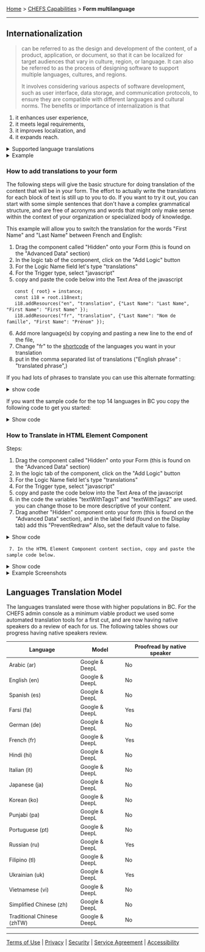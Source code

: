 [Home](index) > [CHEFS Capabilities](Capabilities) > **Form multilanguage**
***

## Internationalization
> can be referred to as the design and development of the content, of a product, application, or document, so that it can be localized for target audiences that vary in culture, region, or language. It can also be referred to as the process of designing software to support multiple languages, cultures, and regions.
>
> It involves considering various aspects of software development, such as user interface, data storage, and communication protocols, to ensure they are compatible with different languages and cultural norms. The benefits or importance of internalization is that
   1. it enhances user experience,
   2. it meets legal requirements,
   3. it improves localization, and
   4. it expands reach.

<details>
<summary> Supported language translations</summary>

   - Arabic : keyword: 'ar'
   - German : keyword: 'de'
   - English : keyword: 'en'
   - Español (Spanish) : keyword: 'es'
   - فارسی (Farsi) : keyword: 'fa'
   - Français (French) : keyword: 'fr'
   - हिंदी (Hindi) : keyword: 'hi'
   - Italian : keyword: 'it'
   - 日本語 (Japanese) : keyword: 'ja'
   - 한국어 (Korean) : keyword: 'ko'
   - ਪੰਜਾਬੀ (Punjabi) : keyword: 'pa'
   - Portuguese: keyword: 'pt'
   - Русский (Russian) : keyword: 'ru'
   - Tagalog (Filipino) : keyword: 'tl'
   - Українська (Ukrainian) : keyword: 'uk'
   - Tiếng Việt (Vietnamese) : keyword: 'vi'
   - 简体中文 (Simplified Chinese) : keyword: 'zh'
   - 繁體中文 (Traditional Chinese) : keyword: 'zhTW'

</details>

<details>
<summary>Example</summary>
The example below shows the CHEFS homepage in the English language, and after the language switch to the French language, it shows looks like in the French Language.

![An example of text translated to French](images/fm-french.png)

</details>

### How to add translations to your form

The following steps will give the basic structure for doing translation of the content that will be in your form. The effort to actually write the translations for each block of text is still up to you to do.  If you want to try it out, you can start with some simple sentences that don't have a complex grammatical structure, and are free of acronyms and words that might only make sense within the context of your organization or specialized body of knowledge.

This example will allow you to switch the translation for the words "First Name" and "Last Name" between French and English:

   1. Drag the component called "Hidden" onto your Form (this is found on the "Advanced Data" section)
   2. In the logic tab of the component, click on the "Add Logic" button
   3. For the Logic Name field let's type "translations"
   4. For the Trigger type, select "javascript"
   5. copy and paste the code below into the Text Area of the javascript

```
   const { root} = instance;
   const i18 = root.i18next;
   i18.addResources("en", "translation", {"Last Name": "Last Name", "First Name": "First Name" });
   i18.addResources("fr", "translation", {"Last Name": "Nom de famille", "First Name": "Prénom" });
```
   6. Add more language(s) by copying and pasting a new line to the end of the file,
   7. Change "fr" to the [shortcode](https://support.microsoft.com/en-us/topic/country-region-and-language-codes-add36afe-804a-44f1-ae68-cfb9c9b72f8b) of the languages you want in your translation
   8. put in the comma separated list of translations ("English phrase" : "translated phrase",)

If you had lots of phrases to translate you can use this alternate formatting:
<details>
<summary> show code </summary>

```
   const { root} = instance;
   const i18 = root.i18next;
   // repeat this section for each language
   i18.addResources("en", "translation", {
      "First Phrase": "First translated phrase", // repeat one of these lines for each translated phrase
      "Second Phrase": "Second translated phrase",
      "Third Phrase": "Third translated phrase" // last translation line has no comma
   });
   // end repeat section for each language
```
</details>

If you want the sample code for the top 14 languages in BC you copy the following code to get you started:

<details>
<summary>Show code</summary>

```json
const { root } = instance;
const i18 = root.i18next;

// English translations
i18.addResources("en", "translation", {
  "First Phrase": "First translated phrase",
  "Second Phrase": "Second translated phrase",
  "Third Phrase": "Third translated phrase",
  "Last Name": "Last Name",
  "First Name": "First Name"
});

// French translations
i18.addResources("fr", "translation", {
  "First Phrase": "Première phrase traduite",
  "Second Phrase": "Deuxième phrase traduite",
  "Third Phrase": "Troisième phrase traduite",
  "Last Name": "Nom de famille",
  "First Name": "Prénom"
});


// Arabic translations
i18.addResources("ar", "translation", {
  "First Phrase": "العبارة المترجمة الأولى",
  "Second Phrase": "العبارة المترجمة الثانية",
  "Third Phrase": "العبارة المترجمة الثالثة",
  "Last Name": "الكنية",
  "First Name": "الاسم الأول"
});

// Chinese (Simplified) translations
i18.addResources("zh", "translation", {
  "First Phrase": "翻译后的第一句",
  "Second Phrase": "翻译后的第二句",
  "Third Phrase": "翻译后的第三句",
  "Last Name": "姓氏",
  "First Name": "名字"
});

// Chinese (Traditional) translations
i18.addResources("zhTW", "translation", {
  "First Phrase": "翻譯後的第一句",
  "Second Phrase": "翻譯後的第二句",
  "Third Phrase": "翻譯後的第三句",
  "Last Name": "姓氏",
  "First Name": "名字"
});

// German translations
i18.addResources("de", "translation", {
  "First Phrase": "Erster übersetzter Satz",
  "Second Phrase": "Zweiter übersetzter Satz",
  "Third Phrase": "Dritter übersetzter Satz",
  "Last Name": "Nachname",
  "First Name": "Vorname"
});

// Hindi translations
i18.addResources("hi", "translation", {
  "First Phrase": "पहला अनुवादित वाक्य",
  "Second Phrase": "दूसरा अनुवादित वाक्य",
  "Third Phrase": "तीसरा अनुवादित वाक्य",
  "Last Name": "उपनाम",
  "First Name": "नाम"
});

// Italian translations
i18.addResources("it", "translation", {
  "First Phrase": "Prima frase tradotta",
  "Second Phrase": "Seconda frase tradotta",
  "Third Phrase": "Terza frase tradotta",
  "Last Name": "Cognome",
  "First Name": "Nome"
});

// Japanese translations
i18.addResources("ja", "translation", {
  "First Phrase": "最初の翻訳されたフレーズ",
  "Second Phrase": "2番目の翻訳されたフレーズ",
  "Third Phrase": "3番目の翻訳されたフレーズ",
  "Last Name": "姓",
  "First Name": "名"
});

// Korean translations (continued)
i18.addResources("ko", "translation", {
  "First Phrase": "첫 번째 번역된 구절",
  "Second Phrase": "두 번째 번역된 구절",
  "Third Phrase": "세 번째 번역된 구절",
  "Last Name": "성",
  "First Name": "이름"
});

// Persian (Farsi) translations
i18.addResources("fa", "translation", {
  "First Phrase": "اولین عبارت ترجمه شده",
  "Second Phrase": "دومین عبارت ترجمه شده",
  "Third Phrase": "سومین عبارت ترجمه شده",
  "Last Name": "نام خانوادگی",
  "First Name": "نام"
});


// Portuguese translations
i18.addResources("pt", "translation", {
  "First Phrase": "Primeira frase traduzida",
  "Second Phrase": "Segunda frase traduzida",
  "Third Phrase": "Terceira frase traduzida",
  "Last Name": "Último Nome",
  "First Name": "Primeiro Nome"
});

// Punjabi translations
i18.addResources("pa", "translation", {
  "First Phrase": "ਪਹਿਲਾਂ ਅਨੁਵਾਦਿਤ ਵਾਕ",
  "Second Phrase": "ਦੂਜਾ ਅਨੁਵਾਦਿਤ ਵਾਕ",
  "Third Phrase": "ਤੀਜਾ ਅਨੁਵਾਦਿਤ ਵਾਕ",
  "Last Name": "ਆਖਰੀ ਨਾਂ",
  "First Name": "ਪਹਿਲਾ ਨਾਂ"
});

// Russian translations
i18.addResources("ru", "translation", {
  "First Phrase": "Первая переведенная фраза",
  "Second Phrase": "Вторая переведенная фраза",
  "Third Phrase": "Третья переведенная фраза",
  "Last Name": "Фамилия",
  "First Name": "Имя"
});


// Spanish translations
i18.addResources("es", "translation", {
  "First Phrase": "Primera frase traducida",
  "Second Phrase": "Segunda frase traducida",
  "Third Phrase": "Tercera frase traducida",
  "Last Name": "Apellido",
  "First Name": "Nombre"
});


// Tagalog translations
i18.addResources("tl", "translation", {
  "First Phrase": "Unang salitang isinalin",
  "Second Phrase": "Pangalawang salitang isinalin",
  "Third Phrase": "Ikatlong salitang isinalin",
  "Last Name": "Apelyido",
  "First Name": "Pangalan"
});


// Ukrainian translations
i18.addResources("uk", "translation", {
  "First Phrase": "Перший перекладений фраза",
  "Second Phrase": "Другий перекладений фраза",
  "Third Phrase": "Третій перекладений фраза",
  "Last Name": "Прізвище",
  "First Name": "Ім'я"
});

// Vietnamese translations
i18.addResources("vi", "translation", {
  "First Phrase": "Cụm từ dịch đầu tiên",
  "Second Phrase": "Cụm từ dịch thứ hai",
  "Third Phrase": "Cụm từ dịch thứ ba",
  "Last Name": "Họ",
  "First Name": "Tên"
});

```
</details>

### How to Translate in HTML Element Component

Steps:
   1. Drag the component called "Hidden" onto your Form (this is found on the "Advanced Data" section)
   2. In the logic tab of the component, click on the "Add Logic" button
   3. For the Logic Name field let's type "translations"
   4. For the Trigger type, select "javascript"
   5. copy and paste the code below into the Text Area of the javascript
   6. in the code the variables "textWithTags1" and "textWithTags2" are used. you can change those to be more descriptive of your content.
   7. Drag another "Hidden" component onto your form (this is found on the "Advanced Data" section), and in the label field (found on the Display tab)
      add this "PreventRedraw" Also, set the default value to false.

<details>
<summary>Show code</summary>

```
const { root} = instance;
const i18 = root.i18next;
i18.addResources("en", "translation", {
     "textWithTags1":"First block of text in html element <p>learn about html formatting: <a href=\"https://www.w3schools.com\">Visit W3Schools.com!</a></p>",
     "textWithTags2":"Second block of text <p>This is a test <a href=\"[https://docs.github.com/en/get-started\](https://docs.github.com/en/get-started/)">Quickstart for writing on github</a></p>"
     // add more text blocks to translate here
});
// repeat this section for each language to translate to
i18.addResources("fr", "translation", {
     "textWithTags1":"Premier bloc de texte dans un élément HTML. <p>Apprenez le formatage HTML. <a href=\"https://www.w3schools.com\">Visitez W3Schools.com !</a></p>",
     "textWithTags2":"deuxième bloc de texte. <p>Ceci est un test. <a href=\"[https://docs.github.com/en/get-started\](https://docs.github.com/en/get-started/)">Guide de démarrage rapide pour écrire sur GitHub</a></p>"
     // add more french translated blocks of text here. remember to add a comma after the last one.
});
// end repeat this section for each language

if(data.preventRedraw==="false") {
  let comp = root.getComponent('preventRedraw');
  comp.setValue(true);
  root.redraw();
}
```
</details>

     7. In the HTML Element Component content section, copy and paste the sample code below.

<details>
<summary>Show code</summary>
```
<div> {{instance.t('textWithTags1')}} </div>
<div> {{instance.t('textWithTags2')}} </div>
```
</details>

<details>
<summary>Example Screenshots</summary>

![image of the form in design view](images/fm1.png)
![image of the published form in English](images/fm2.png)
![image of the published form in French](images/fm3.png)
</details>

## Languages Translation Model
The languages translated were those with higher populations in BC. For the CHEFS admin console as a minimum viable product we used some automated translation tools for a first cut, and are now having native speakers do a review of each for us. The following tables shows our progress having native speakers review.

   | Language                   | Model          | Proofread by native speaker  |
   |----------------------------|----------------|------------------|
   | Arabic (ar)                | Google & DeepL |  No              |
   | English (en)               | Google & DeepL |  No              |
   | Spanish (es)               | Google & DeepL |  No              |
   | Farsi (fa)                 | Google & DeepL |  Yes             |
   | German (de)                | Google & DeepL |  No              |
   | French (fr)                | Google & DeepL |  Yes             |
   | Hindi (hi)                 | Google & DeepL |  No              |
   | Italian (it)               | Google & DeepL |  No              |
   | Japanese (ja)              | Google & DeepL |  No              |
   | Korean (ko)                | Google & DeepL |  No              |
   | Punjabi (pa)               | Google & DeepL |  No              |
   | Portuguese (pt)            | Google & DeepL |  No              |
   | Russian (ru)               | Google & DeepL |  Yes             |
   | Filipino (tl)              | Google & DeepL |  No              |
   | Ukrainian (uk)             | Google & DeepL |  Yes             |
   | Vietnamese (vi)            | Google & DeepL |  No              |
   | Simplified Chinese (zh)    | Google & DeepL |  No              |
   | Traditional Chinese (zhTW) | Google & DeepL |  No              |

<!-- <details>
<summary> Demo </summary>

> Download this example file and [import](Importing-and-exporting-form-designs) it into your design<br>
> [example__multilangrtlsupport_schema.json](examples/example_multilangrtlsupport_schema.json)

</details> -->

***
[Terms of Use](Terms-of-Use) | [Privacy](Privacy) | [Security](Security) | [Service Agreement](Service-Agreement) | [Accessibility](Accessibility)


